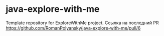 # java-explore-with-me
Template repository for ExploreWithMe project.
Ссылка на последний PR <https://github.com/RomanPolyansky/java-explore-with-me/pull/6>